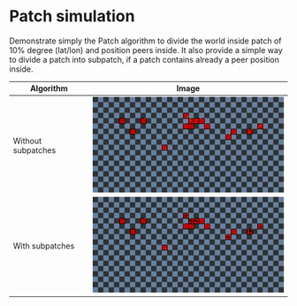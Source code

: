 # Patch simulation

Demonstrate simply the Patch algorithm to divide the world inside patch of 10% degree (lat/lon) and position peers inside.
It also provide a simple way to divide a patch into subpatch, if a patch contains already a peer position inside.

|Algorithm|Image|
|---|---|
|Without subpatches|![](without_subpatches.png)|
|With subpatches|![](with_subpatches.png)|
